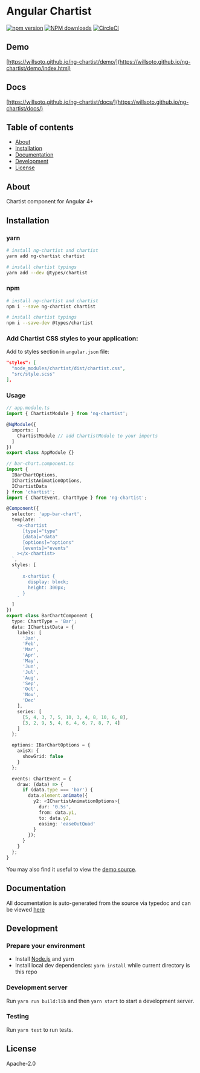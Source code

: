 # Angular Chartist

[![npm version](https://badge.fury.io/js/ng-chartist.svg)](http://badge.fury.io/js/ng-chartist)
[![NPM downloads](https://img.shields.io/npm/dt/ng-chartist.svg)](https://npmjs.org/package/ng-chartist)
[![CircleCI](https://circleci.com/gh/willsoto/ng-chartist.svg?style=shield)](https://circleci.com/gh/willsoto/ng-chartist)

## Demo

[https://willsoto.github.io/ng-chartist/demo/](https://willsoto.github.io/ng-chartist/demo/index.html)

## Docs

[https://willsoto.github.io/ng-chartist/docs/](https://willsoto.github.io/ng-chartist/docs/)

## Table of contents

- [About](#about)
- [Installation](#installation)
- [Documentation](#documentation)
- [Development](#development)
- [License](#license)

## About

Chartist component for Angular 4+

## Installation

### yarn

```bash
# install ng-chartist and chartist
yarn add ng-chartist chartist

# install chartist typings
yarn add --dev @types/chartist
```

### npm

```bash
# install ng-chartist and chartist
npm i --save ng-chartist chartist

# install chartist typings
npm i --save-dev @types/chartist
```

### Add Chartist CSS styles to your application:

Add to styles section in `angular.json` file:

```json
"styles": [
  "node_modules/chartist/dist/chartist.css",
  "src/style.scss"
],
```

### Usage

```typescript
// app.module.ts
import { ChartistModule } from 'ng-chartist';

@NgModule({
  imports: [
    ChartistModule // add ChartistModule to your imports
  ]
})
export class AppModule {}
```

```typescript
// bar-chart.component.ts
import {
  IBarChartOptions,
  IChartistAnimationOptions,
  IChartistData
} from 'chartist';
import { ChartEvent, ChartType } from 'ng-chartist';

@Component({
  selector: 'app-bar-chart',
  template: `
    <x-chartist
      [type]="type"
      [data]="data"
      [options]="options"
      [events]="events"
    ></x-chartist>
  `,
  styles: [
    `
      x-chartist {
        display: block;
        height: 300px;
      }
    `
  ]
})
export class BarChartComponent {
  type: ChartType = 'Bar';
  data: IChartistData = {
    labels: [
      'Jan',
      'Feb',
      'Mar',
      'Apr',
      'May',
      'Jun',
      'Jul',
      'Aug',
      'Sep',
      'Oct',
      'Nov',
      'Dec'
    ],
    series: [
      [5, 4, 3, 7, 5, 10, 3, 4, 8, 10, 6, 8],
      [3, 2, 9, 5, 4, 6, 4, 6, 7, 8, 7, 4]
    ]
  };

  options: IBarChartOptions = {
    axisX: {
      showGrid: false
    }
  };

  events: ChartEvent = {
    draw: (data) => {
      if (data.type === 'bar') {
        data.element.animate({
          y2: <IChartistAnimationOptions>{
            dur: '0.5s',
            from: data.y1,
            to: data.y2,
            easing: 'easeOutQuad'
          }
        });
      }
    }
  };
}
```

You may also find it useful to view the [demo source](https://github.com/willsoto/ng-chartist/blob/master/projects/ng-chartist-demo/src/app/app.component.ts).

## Documentation

All documentation is auto-generated from the source via typedoc and can be viewed [here](https://willsoto.github.io/ng-chartist/docs/)

## Development

### Prepare your environment

- Install [Node.js](http://nodejs.org/) and yarn
- Install local dev dependencies: `yarn install` while current directory is this repo

### Development server

Run `yarn run build:lib` and then `yarn start` to start a development server.

### Testing

Run `yarn test` to run tests.

## License

Apache-2.0
